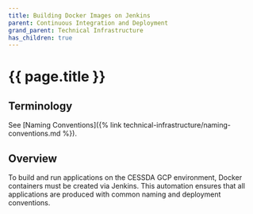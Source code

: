 ```yaml
---
title: Building Docker Images on Jenkins
parent: Continuous Integration and Deployment
grand_parent: Technical Infrastructure
has_children: true
---
```


# {{ page.title }}

## Terminology

See [Naming Conventions]({% link technical-infrastructure/naming-conventions.md %}).

## Overview

To build and run applications on the CESSDA GCP environment, Docker containers must be created via Jenkins.
This automation ensures that all applications are produced with common naming and deployment conventions.
